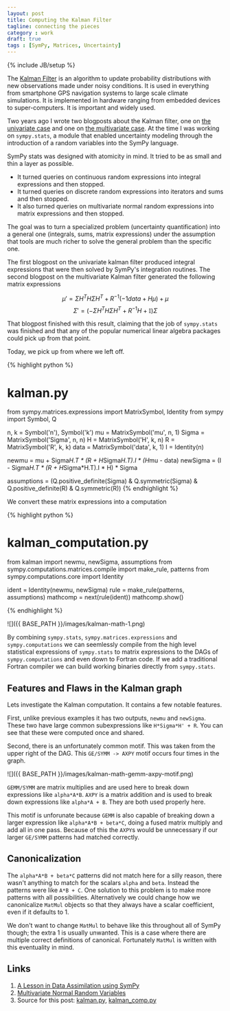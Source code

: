 ```yaml
---
layout: post
title: Computing the Kalman Filter
tagline: connecting the pieces
category : work
draft: true
tags : [SymPy, Matrices, Uncertainty]
---
```

{% include JB/setup %}

The [Kalman Filter](http://en.wikipedia.org/wiki/Kalman_filter) is an algorithm to update probability distributions with new observations made under noisy conditions.  It is used in everything from smartphone GPS navigation systems to large scale climate simulations.  It is implemented in hardware ranging from embedded devices to super-computers.  It is important and widely used.

Two years ago I wrote two blogposts about the Kalman filter, one on [the univariate case](http://sympystats.wordpress.com/2011/07/02/a-lesson-in-data-assimilation-using-sympy/) and one on [the multivariate case](http://sympystats.wordpress.com/2011/07/19/multivariate-normal-random-variables/).  At the time I was working on `sympy.stats`, a module that enabled uncertainty modeling through the introduction of a random variables into the SymPy language.

SymPy stats was designed with atomicity in mind.  It tried to be as small and thin a layer as possible.  

*   It turned queries on continuous random expressions into integral expressions and then stopped.  
*   It turned queries on discrete random expressions into iterators and sums and then stopped.  
*   It also turned queries on multivariate normal random expressions into matrix expressions and then stopped.  

The goal was to turn a specialized problem (uncertainty quantification) into a general one (integrals, sums, matrix expressions) under the assumption that tools are much richer to solve the general problem than the specific one.  

The first blogpost on the univariate kalman filter produced integral expressions that were then solved by SymPy's integration routines.  The second blogpost on the multivariate Kalman filter generated the following matrix expressions

$$\mu' = \Sigma H^T H \Sigma H^T + R^{-1} \left(-1 data + H \mu\right) + \mu$$
$$\Sigma' = \left(-\Sigma H^T H \Sigma H^T + R^{-1} H + \mathbb{I}\right) \Sigma$$

That blogpost finished with this result, claiming that the job of `sympy.stats` was finished and that any of the popular numerical linear algebra packages could pick up from that point. 

Today, we pick up from where we left off. 

{% highlight python %}
# kalman.py
from sympy.matrices.expressions import MatrixSymbol, Identity
from sympy import Symbol, Q

n, k    = Symbol('n'), Symbol('k')
mu      = MatrixSymbol('mu', n, 1)
Sigma   = MatrixSymbol('Sigma', n, n)
H       = MatrixSymbol('H', k, n)
R       = MatrixSymbol('R', k, k)
data    = MatrixSymbol('data', k, 1)
I       = Identity(n)

newmu       = mu + Sigma*H.T * (R + H*Sigma*H.T).I * (H*mu - data)
newSigma    = (I - Sigma*H.T * (R + H*Sigma*H.T).I * H) * Sigma

assumptions = (Q.positive_definite(Sigma) & Q.symmetric(Sigma) &
               Q.positive_definite(R) & Q.symmetric(R))
{% endhighlight %}

We convert these matrix expressions into a computation

{% highlight python %}
# kalman_computation.py
from kalman import newmu, newSigma, assumptions
from sympy.computations.matrices.compile import make_rule, patterns
from sympy.computations.core import Identity

ident = Identity(newmu, newSigma)
rule = make_rule(patterns, assumptions)
mathcomp = next(rule(ident))
mathcomp.show()

{% endhighlight %}

![]({{ BASE_PATH }}/images/kalman-math-1.png)

By combining `sympy.stats`, `sympy.matrices.expressions` and `sympy.computations` we can seemlessly compile from the high level statistical expressions of `sympy.stats` to matrix expressions to the DAGs of `sympy.computations` and even down to Fortran code.  If we add a traditional Fortran compiler we can build working binaries directly from `sympy.stats`.

Features and Flaws in the Kalman graph
-------------------------

Lets investigate the Kalman computation.  It contains a few notable features.

First, unlike previous examples it has two outputs, `newmu` and `newSigma`.  These two have large common subexpressions like `H*Sigma*H' + R`.  You can see that these were computed once and shared.

Second, there is an unfortunately common motif.  This was taken from the upper right of the DAG.  This `GE/SYMM -> AXPY` motif occurs four times in the graph. 

![]({{ BASE_PATH }}/images/kalman-math-gemm-axpy-motif.png)

`GEMM/SYMM` are matrix multiplies and are used here to break down expressions like `alpha*A*B`.  `AXPY` is a matrix addition and is used to break down expressions like `alpha*A + B`.  They are both used properly here.

This motif is unforunate because `GEMM` is also capable of breaking down a larger expression like `alpha*A*B + beta*C`, doing a fused matrix multiply and add all in one pass.   Because of this the `AXPY`s would be unnecessary if our larger `GE/SYMM` patterns had matched correctly.  

Canonicalization
----------------

The `alpha*A*B + beta*C` patterns did not match here for a silly reason, there wasn't anything to match for the scalars `alpha` and `beta`.  Instead the patterns were like `A*B + C`.  One solution to this problem is to make more patterns with all possibilities.  Alternatively we could change how we canonicalize `MatMul` objects so that they always have a scalar coefficient, even if it defaults to 1.

We don't want to change `MatMul` to behave like this throughout all of SymPy though; the extra 1 is usually unwanted.  This is a case where there are multiple correct definitions of canonical.  Fortunately `MatMul` is written with this eventuality in mind.

Links
-----

1.  [A Lesson in Data Assimilation using SymPy](http://sympystats.wordpress.com/2011/07/02/a-lesson-in-data-assimilation-using-sympy/)
2.  [Multivariate Normal Random Variables](http://sympystats.wordpress.com/2011/07/19/multivariate-normal-random-variables/)
3.  Source for this post: [kalman.py]({{BASE_PATH}}/scripts/kalman.py), [kalman_comp.py]({{BASE_PATH}}/scripts/kalman_comp.py)
